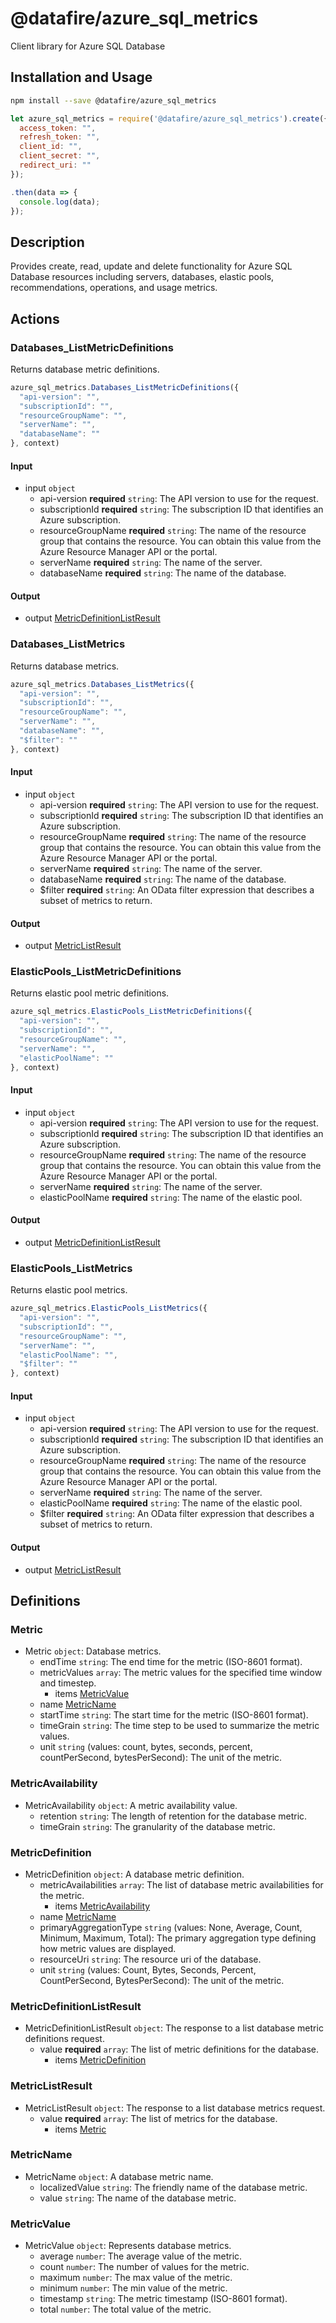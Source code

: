 # @datafire/azure_sql_metrics

Client library for Azure SQL Database

## Installation and Usage
```bash
npm install --save @datafire/azure_sql_metrics
```
```js
let azure_sql_metrics = require('@datafire/azure_sql_metrics').create({
  access_token: "",
  refresh_token: "",
  client_id: "",
  client_secret: "",
  redirect_uri: ""
});

.then(data => {
  console.log(data);
});
```

## Description

Provides create, read, update and delete functionality for Azure SQL Database resources including servers, databases, elastic pools, recommendations, operations, and usage metrics.

## Actions

### Databases_ListMetricDefinitions
Returns database metric definitions.


```js
azure_sql_metrics.Databases_ListMetricDefinitions({
  "api-version": "",
  "subscriptionId": "",
  "resourceGroupName": "",
  "serverName": "",
  "databaseName": ""
}, context)
```

#### Input
* input `object`
  * api-version **required** `string`: The API version to use for the request.
  * subscriptionId **required** `string`: The subscription ID that identifies an Azure subscription.
  * resourceGroupName **required** `string`: The name of the resource group that contains the resource. You can obtain this value from the Azure Resource Manager API or the portal.
  * serverName **required** `string`: The name of the server.
  * databaseName **required** `string`: The name of the database.

#### Output
* output [MetricDefinitionListResult](#metricdefinitionlistresult)

### Databases_ListMetrics
Returns database metrics.


```js
azure_sql_metrics.Databases_ListMetrics({
  "api-version": "",
  "subscriptionId": "",
  "resourceGroupName": "",
  "serverName": "",
  "databaseName": "",
  "$filter": ""
}, context)
```

#### Input
* input `object`
  * api-version **required** `string`: The API version to use for the request.
  * subscriptionId **required** `string`: The subscription ID that identifies an Azure subscription.
  * resourceGroupName **required** `string`: The name of the resource group that contains the resource. You can obtain this value from the Azure Resource Manager API or the portal.
  * serverName **required** `string`: The name of the server.
  * databaseName **required** `string`: The name of the database.
  * $filter **required** `string`: An OData filter expression that describes a subset of metrics to return.

#### Output
* output [MetricListResult](#metriclistresult)

### ElasticPools_ListMetricDefinitions
Returns elastic pool metric definitions.


```js
azure_sql_metrics.ElasticPools_ListMetricDefinitions({
  "api-version": "",
  "subscriptionId": "",
  "resourceGroupName": "",
  "serverName": "",
  "elasticPoolName": ""
}, context)
```

#### Input
* input `object`
  * api-version **required** `string`: The API version to use for the request.
  * subscriptionId **required** `string`: The subscription ID that identifies an Azure subscription.
  * resourceGroupName **required** `string`: The name of the resource group that contains the resource. You can obtain this value from the Azure Resource Manager API or the portal.
  * serverName **required** `string`: The name of the server.
  * elasticPoolName **required** `string`: The name of the elastic pool.

#### Output
* output [MetricDefinitionListResult](#metricdefinitionlistresult)

### ElasticPools_ListMetrics
Returns elastic pool  metrics.


```js
azure_sql_metrics.ElasticPools_ListMetrics({
  "api-version": "",
  "subscriptionId": "",
  "resourceGroupName": "",
  "serverName": "",
  "elasticPoolName": "",
  "$filter": ""
}, context)
```

#### Input
* input `object`
  * api-version **required** `string`: The API version to use for the request.
  * subscriptionId **required** `string`: The subscription ID that identifies an Azure subscription.
  * resourceGroupName **required** `string`: The name of the resource group that contains the resource. You can obtain this value from the Azure Resource Manager API or the portal.
  * serverName **required** `string`: The name of the server.
  * elasticPoolName **required** `string`: The name of the elastic pool.
  * $filter **required** `string`: An OData filter expression that describes a subset of metrics to return.

#### Output
* output [MetricListResult](#metriclistresult)



## Definitions

### Metric
* Metric `object`: Database metrics.
  * endTime `string`: The end time for the metric (ISO-8601 format).
  * metricValues `array`: The metric values for the specified time window and timestep.
    * items [MetricValue](#metricvalue)
  * name [MetricName](#metricname)
  * startTime `string`: The start time for the metric (ISO-8601 format).
  * timeGrain `string`: The time step to be used to summarize the metric values.
  * unit `string` (values: count, bytes, seconds, percent, countPerSecond, bytesPerSecond): The unit of the metric.

### MetricAvailability
* MetricAvailability `object`: A metric availability value.
  * retention `string`: The length of retention for the database metric.
  * timeGrain `string`: The granularity of the database metric.

### MetricDefinition
* MetricDefinition `object`: A database metric definition.
  * metricAvailabilities `array`: The list of database metric availabilities for the metric.
    * items [MetricAvailability](#metricavailability)
  * name [MetricName](#metricname)
  * primaryAggregationType `string` (values: None, Average, Count, Minimum, Maximum, Total): The primary aggregation type defining how metric values are displayed.
  * resourceUri `string`: The resource uri of the database.
  * unit `string` (values: Count, Bytes, Seconds, Percent, CountPerSecond, BytesPerSecond): The unit of the metric.

### MetricDefinitionListResult
* MetricDefinitionListResult `object`: The response to a list database metric definitions request.
  * value **required** `array`: The list of metric definitions for the database.
    * items [MetricDefinition](#metricdefinition)

### MetricListResult
* MetricListResult `object`: The response to a list database metrics request.
  * value **required** `array`: The list of metrics for the database.
    * items [Metric](#metric)

### MetricName
* MetricName `object`: A database metric name.
  * localizedValue `string`: The friendly name of the database metric.
  * value `string`: The name of the database metric.

### MetricValue
* MetricValue `object`: Represents database metrics.
  * average `number`: The average value of the metric.
  * count `number`: The number of values for the metric.
  * maximum `number`: The max value of the metric.
  * minimum `number`: The min value of the metric.
  * timestamp `string`: The metric timestamp (ISO-8601 format).
  * total `number`: The total value of the metric.


